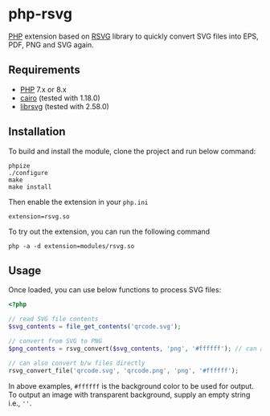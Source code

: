 # php-rsvg

[PHP](https://www.php.net/) extension based on [RSVG](https://gitlab.gnome.org/GNOME/librsvg) library to quickly convert SVG files into EPS, PDF, PNG and SVG again.

## Requirements

* [PHP](https://www.php.net/) 7.x or 8.x
* [cairo](https://www.cairographics.org/) (tested with 1.18.0)
* [librsvg](https://gitlab.gnome.org/GNOME/librsvg) (tested with 2.58.0)

## Installation

To build and install the module, clone the project and run below command:

```shell
phpize
./configure
make
make install
```

Then enable the extension in your `php.ini`

```shell
extension=rsvg.so
```

To try out the extension, you can run the following command

```shell
php -a -d extension=modules/rsvg.so
```

## Usage

Once loaded, you can use below functions to process SVG files:

```php
<?php

// read SVG file contents
$svg_contents = file_get_contents('qrcode.svg');

// convert from SVG to PNG
$png_contents = rsvg_convert($svg_contents, 'png', '#ffffff'); // can also pass 'eps', 'pdf' or 'svg'

// can also convert b/w files directly
rsvg_convert_file('qrcode.svg', 'qrcode.png', 'png', '#ffffff');
```

In above examples, `#ffffff` is the background color to be used for output.
To output an image with transparent background, supply an empty string i.e., `''`.

